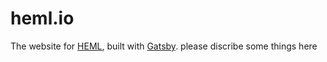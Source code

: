 # heml.io

The website for [HEML](https://github.com/SparkPost/heml), built with [Gatsby](https://www.gatsbyjs.org/).
please discribe some things here 
